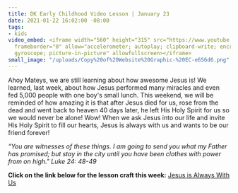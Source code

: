 ```yaml
---
title: DK Early Childhood Video Lesson | January 23
date: 2021-01-22 16:02:00 -08:00
tags:
- kids
video_embed: <iframe width="560" height="315" src="https://www.youtube.com/embed/v1fR5nJUD24"
  frameborder="0" allow="accelerometer; autoplay; clipboard-write; encrypted-media;
  gyroscope; picture-in-picture" allowfullscreen></iframe>
small_image: "/uploads/Copy%20of%20Website%20Graphic-%20EC-e656d6.png"
---
```


Ahoy Mateys, we are still learning about how awesome Jesus is! We learned, last week, about how Jesus performed many miracles and even fed 5,000 people with one boy's small lunch. This weekend, we will be reminded of how amazing it is that after Jesus died for us, rose from the dead and went back to heaven 40 days later, he left His Holy Spirit for us so we would never be alone! Wow! When we ask Jesus into our life and invite His Holy Spirit to fill our hearts, Jesus is always with us and wants to be our friend forever!

*“You are witnesses of these things. I am going to send you what my Father has promised; but stay in the city until you have been clothes with power from on high." Luke 24: 48-49*

**Click on the link below for the lesson craft this week:**
[Jesus is Always With Us](https://drive.google.com/file/d/1DG1GCILoWAUnTXUy8Sdy-LPS2_B8SB2g/view?usp=sharing)